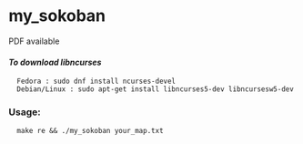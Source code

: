 # my_sokoban
PDF available
#### _To download libncurses_
      Fedora : sudo dnf install ncurses-devel
      Debian/Linux : sudo apt-get install libncurses5-dev libncursesw5-dev
### Usage:
      make re && ./my_sokoban your_map.txt
